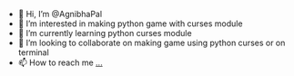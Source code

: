 - 👋 Hi, I’m @AgnibhaPal
- 👀 I’m interested in making python game with curses module
- 🌱 I’m currently learning python curses module
- 💞️ I’m looking to collaborate on making game using python curses or on terminal
- 📫 How to reach me [...](https://replit.com/@FlameA666/) 

<!---
AgnibhaPal/Flame is a ✨ programmer ✨ who knew python and javascript and html and css
---!>
